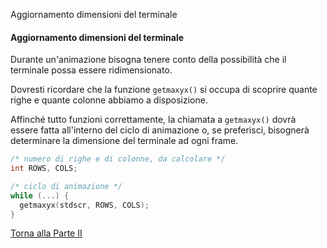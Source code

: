 Aggiornamento dimensioni del terminale



#### Aggiornamento dimensioni del terminale

Durante un'animazione bisogna tenere conto della possibilità che il terminale
possa essere ridimensionato.

Dovresti ricordare che la funzione `getmaxyx()` si occupa di scoprire
quante righe e quante colonne abbiamo a disposizione.

Affinché tutto funzioni correttamente, la chiamata a `getmaxyx()` dovrà
essere fatta all'interno del ciclo di animazione o, se preferisci, bisognerà
determinare la dimensione del terminale ad ogni frame.

```c
/* numero di righe e di colonne, da calcolare */
int ROWS, COLS;

/* ciclo di animazione */
while (...) {
  getmaxyx(stdscr, ROWS, COLS);
}
```

<a href="/activities/2">Torna alla Parte II</a>
